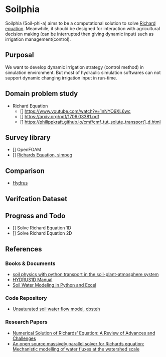 # Soilphia

Soilphia (Soil-phi-a) aims to be a computational solution to solve [Richard equation](https://en.wikipedia.org/wiki/Richards_equation). Meanwhile, it should be designed for interaction with agricultural decision making (can be interrupted then giving dynamic input) such as irrigation management(control).

## Purposal
We want to develop  dynamic irrigation strategy (control method) in simulation environment. But most of hydraulic simulation softwares can not support dynamic changing irrigation input in run-time.

## Domain problem study

- Richard Equation
  - [] https://www.youtube.com/watch?v=1nNYO9XL6wc
  - [] https://arxiv.org/pdf/1706.03381.pdf
  - [] https://philippkraft.github.io/cmf/cmf_tut_solute_transport1_d.html
  
## Survey library
- [] OpenFOAM
- [] [Richards Equation, simpeg](http://docs.simpeg.xyz/content/flow/index.html#)

## Comparison
- [Hydrus](https://en.wikipedia.org/wiki/Hydrus_(software))

## Verifcation Dataset

## Progress and Todo
- [] Solve Richard Equation 1D
- [] Solve Richard Equation 2D

## References
### Books & Documents

- [soil physics with python transport in the soil-plant-atmosphere system](https://global.oup.com/academic/product/soil-physics-with-python-9780199683093?cc=tw&lang=en&)
- [HYDRUS1D Manual](https://www.pc-progress.com/Downloads/Pgm_hydrus1D/HYDRUS1D-4.08.pdf)
- [Soil Water Modeling in Python and Excel](http://www.christopherteh.com/soilwaterbook/)

### Code Repository
- [Unsaturated soil water flow model, cbsteh](https://github.com/cbsteh/PyWaterBal)

### Research Papers

- [Numerical Solution of Richards’ Equation: A Review of Advances and Challenges](https://www.researchgate.net/publication/320515457_Numerical_Solution_of_Richards'_Equation_A_Review_of_Advances_and_Challenges)
- [An open source massively parallel solver for Richards
equation: Mechanistic modelling of water fluxes at the
watershed scale](https://hal.archives-ouvertes.fr/hal-01881720/document)
